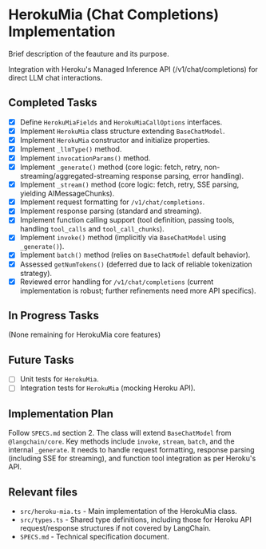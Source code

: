# HerokuMia (Chat Completions) Implementation

Brief description of the feauture and its purpose.

Integration with Heroku's Managed Inference API (/v1/chat/completions) for direct LLM chat interactions.

## Completed Tasks

- [x] Define `HerokuMiaFields` and `HerokuMiaCallOptions` interfaces.
- [x] Implement `HerokuMia` class structure extending `BaseChatModel`.
- [x] Implement `HerokuMia` constructor and initialize properties.
- [x] Implement `_llmType()` method.
- [x] Implement `invocationParams()` method.
- [x] Implement `_generate()` method (core logic: fetch, retry, non-streaming/aggregated-streaming response parsing, error handling).
- [x] Implement `_stream()` method (core logic: fetch, retry, SSE parsing, yielding AIMessageChunks).
- [x] Implement request formatting for `/v1/chat/completions`.
- [x] Implement response parsing (standard and streaming).
- [x] Implement function calling support (tool definition, passing tools, handling `tool_calls` and `tool_call_chunks`).
- [x] Implement `invoke()` method (implicitly via `BaseChatModel` using `_generate()`).
- [x] Implement `batch()` method (relies on `BaseChatModel` default behavior).
- [x] Assessed `getNumTokens()` (deferred due to lack of reliable tokenization strategy).
- [x] Reviewed error handling for `/v1/chat/completions` (current implementation is robust; further refinements need more API specifics).

## In Progress Tasks

(None remaining for HerokuMia core features)

## Future Tasks

- [ ] Unit tests for `HerokuMia`.
- [ ] Integration tests for `HerokuMia` (mocking Heroku API).

## Implementation Plan

Follow `SPECS.md` section 2. The class will extend `BaseChatModel` from `@langchain/core`. Key methods include `invoke`, `stream`, `batch`, and the internal `_generate`. It needs to handle request formatting, response parsing (including SSE for streaming), and function tool integration as per Heroku's API.

## Relevant files

- `src/heroku-mia.ts` - Main implementation of the HerokuMia class.
- `src/types.ts` - Shared type definitions, including those for Heroku API request/response structures if not covered by LangChain.
- `SPECS.md` - Technical specification document.
